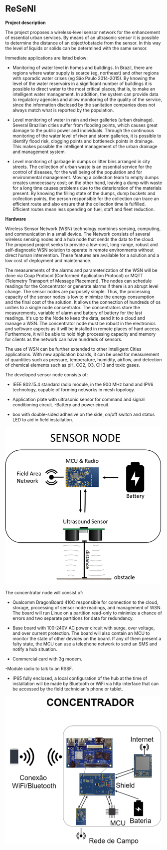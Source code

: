# ReSeNI

**Project description**

The project proposes a wireless-level sensor network for the enhancement of essential urban services.
By means of an ultrasonic sensor it is possible to determine the distance of an object/obstacle from the sensor.
In this way the level of liquids or solids can be determined with the same sensor.

Immediate applications are listed below:

- Monitoring of water level in homes and buildings.
In Brazil, there are regions where water supply is scarce (eg, northeast) and other regions with sporadic water crises (eg São Paulo 2014-2015).
By knowing the level of the water reservoirs in a significant number of buildings it is possible to direct water to the most critical places, that is, to make an intelligent water management.
In addition, the system can provide data to regulatory agencies and allow monitoring of the quality of the service, since the information disclosed by the sanitation companies does not always match what is reported by the population.

- Level monitoring of water in rain and river galleries (urban drainage).
Several Brazilian cities suffer from flooding points, which causes great damage to the public power and individuals.
Through the continuous monitoring of the water level of river and storm galleries, it is possible to identify flood risk, clogging points and bottleneck points in drainage.
This makes possible the intelligent management of the urban drainage and management system.

- Level monitoring of garbage in dumps or litter bins arranged in city streets.
The collection of urban waste is an essential service for the control of diseases, for the well being of the population and for environmental management.
Moving a collection team to empty dumps creates unnecessary cost; on the other hand, leaving a dump with waste for a long time causes problems due to the deterioration of the materials present.
By knowing the filling state of the dumps, dump buckets and collection points, the person responsible for the collection can trace an efficient route and also ensure that the collection time is fulfilled.
Efficient routes mean less spending on fuel, staff and fleet reduction.



**Hardware**

Wireless Sensor Network (WSN) technology combines sensing, computing, and communication in a small device.
The Network consists of several wireless sensing nodes and a hub node that sends the data to the cloud.
The proposed project seeks to provide a low-cost, long-range, robust and self-diagnostic WSN solution to operate in remote environments without direct human intervention.
These features are available for a solution and a low cost of deployment and maintenance.

The measurements of the alarms and parameterization of the WSN will be done via Coap Protocol (Conformed Application Protocol) or MQTT (Telemetry Transport of Message Placement).
The nodes can schedule readings for the Concentrator or generate alarms if there is an abrupt level change.
The sensor nodes are purposely simple. Thus, the processing capacity of the sensor nodes is low to minimize the energy consumption and the final cost of the solution. It allows the connection of hundreds of os unities to a single node concentrator.
The concentrators store the measurements, variable of alarm and battery of battery for the last readings.
It's up to the Node to keep the data, send it to a cloud and manage a WSN.
The concentrator node must be robust in the electronics and software aspects as it will be installed in remote places of hard access. Furthermore, it will be able to hold high processing capacity and memory for clients as the network can have hundreds of sensors.

The use of WSN can be further extended to other Intelligent Cities applications. With new application boards, it can be used for measurement of quantities such as pressure, temperature, humidity, airflow, and detection of chemical elements such as pH, CO2, O3, CH3 and toxic gases.

The developed sensor node consists of:

- IEEE 802.15.4 standard radio module, in the 900 MHz band and IPV6 technology, capable of forming networks in mesh topology.

- Application plate with ultrasonic sensor for command and signal conditioning circuit.
-Battery and power circuit.

- box with double-sided adhesive on the side, on/off switch and status LED to aid in field installation.


<img style=" display:inline" src="Ilustrations/Sensor_node.png" width="500" alt=""/>

The concentrator node will consist of:

- Qualcomm DragonBoard 410C responsible for connection to the cloud, storage, processing of sensor node readings, and management of WSN.
The board will run Linux on a partition read-only to minimize a chance of errors and two separate partitions for data for redundancy.

- Base board with 100-240V AC power circuit with surge, over voltage, and over current protection. The board will also contain an MCU to monitor the state of other devices on the board.
If any of them present a falty state, the MCU can use a telephone network to send an SMS and notify a hub situation.

- Commercial card with 3g modem.

-Module radio to talk to an RSSF.

- IP65 fully enclosed, a local configuration of the hub at the time of installation will be made by Bluetooth or WiFi via http interface that can be accessed by the field technician's phone or tablet.

<img style=" display:inline" src="Ilustrations/Concentrator_04.png" width="500" alt=""/>
